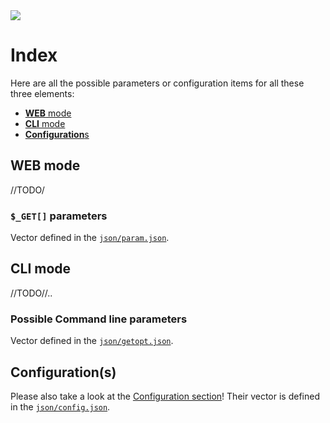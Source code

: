 <img src="https://kekse.biz/github.php?draw&override=github:count2">

# Index
Here are all the possible parameters or configuration items for all these three elements:

* [**WEB** mode](#webmode)
* [**CLI** mode](#climode)
* [**Configuration**s](#configurations)

## WEB mode
//TODO/

### `$_GET[]` parameters
Vector defined in the [`json/param.json`](../count2/json/param.json).

## CLI mode
//TODO//..

### Possible Command line parameters
Vector defined in the [`json/getopt.json`](../count2/json/getopt.json).

## Configuration(s)
Please also take a look at the [Configuration section](configuration.md)!
Their vector is defined in the [`json/config.json`](../count2/json/config.json).
